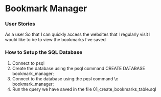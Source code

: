 # Bookmark Manager

### User Stories
As a user
So that I can quickly access the websites that I regularly visit
I would like to be to view the bookmarks I've saved

### How to Setup the SQL Database
1. Connect to psql
2. Create the database using the psql command CREATE DATABASE bookmark_manager;
3. Connect to the database using the pqsl command \c bookmark_manager;
4. Run the query we have saved in the file 01_create_bookmarks_table.sql
